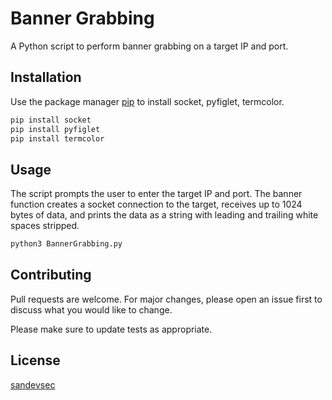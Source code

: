 # Banner Grabbing

A Python script to perform banner grabbing on a target IP and port.

## Installation

Use the package manager [pip](https://pip.pypa.io/en/stable/) to install socket, pyfiglet, termcolor.

```bash
pip install socket
pip install pyfiglet
pip install termcolor

```

## Usage

The script prompts the user to enter the target IP and port. The banner function creates a socket connection to the target, receives up to 1024 bytes of data, and prints the data as a string with leading and trailing white spaces stripped.

```python
python3 BannerGrabbing.py


```

## Contributing

Pull requests are welcome. For major changes, please open an issue first
to discuss what you would like to change.

Please make sure to update tests as appropriate.

## License

[sandevsec](https://github.com/sandevsec/)
